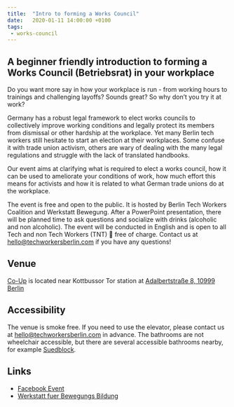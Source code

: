 ```yaml
---
title:  "Intro to forming a Works Council"
date:   2020-01-11 14:00:00 +0100
tags:
 - works-council
---
```


## A beginner friendly introduction to forming a Works Council (Betriebsrat) in your workplace
Do you want more say in how your workplace is run - from working hours to trainings and challenging layoffs? Sounds great? So why don’t you try it at work?

Germany has a robust legal framework to elect works councils to collectively improve working conditions and legally protect its members from dismissal or other hardship at the workplace. Yet many Berlin tech workers still hesitate to start an election at their workplaces. Some confuse it with trade union activism, others are wary of dealing with the many legal regulations and struggle with the lack of translated handbooks.

Our event aims at clarifying what is required to elect a works council, how it can be used to ameliorate your conditions of work, how much effort this means for activists and how it is related to what German trade unions do at the workplace.

The event is free and open to the public. It is hosted by Berlin Tech Workers Coalition and Werkstatt Bewegung. After a PowerPoint presentation, there will be planned time to ask questions and socialize with drinks (alcoholic and non alcoholic). The event will be conducted in English and is open to all Tech and non Tech Workers (TNT) 🧨 free of charge. Contact us at hello@techworkersberlin.com if you have any questions!



## Venue

[Co-Up](https://co-up.de/) is located near Kottbussor Tor station at [Adalbertstraße 8, 10999 Berlin](https://www.google.com/maps/place/co.up+community+space/@52.5003298,13.4175977,17z/data=!3m1!4b1!4m5!3m4!1s0x47a84e337e23d413:0x2cfd69e5a9f68f1a!8m2!3d52.5003298!4d13.4197864)

## Accessibility

The venue is smoke free. If you need to use the elevator, please contact us at hello@techworkersberlin.com in advance. The bathrooms are not wheelchair accessible, but there are several accessible bathrooms nearby, for example [Suedblock](https://www.google.com/maps/place/S%C3%BCdblock/@52.4986228,13.4147117,17z/data=!3m1!4b1!4m5!3m4!1s0x47a84fccca98a509:0x2bce392bc6d8270c!8m2!3d52.4986228!4d13.4169004).

## Links

- [Facebook Event](https://www.facebook.com/events/2311852315773574/)
- [Werkstatt fuer Bewegungs Bildung](https://werkstattbewegungsbildung.com/about-us/)
